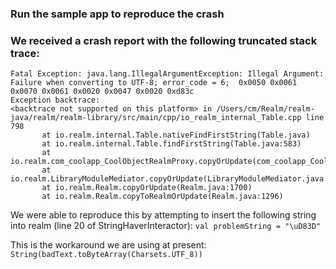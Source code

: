 ### Run the sample app to reproduce the crash

###  We received a crash report with the following truncated stack trace:

```
Fatal Exception: java.lang.IllegalArgumentException: Illegal Argument: Failure when converting to UTF-8; error_code = 6;  0x0050 0x0061 0x0070 0x0061 0x0020 0x0047 0x0020 0xd83c
Exception backtrace:
<backtrace not supported on this platform> in /Users/cm/Realm/realm-java/realm/realm-library/src/main/cpp/io_realm_internal_Table.cpp line 798
       at io.realm.internal.Table.nativeFindFirstString(Table.java)
       at io.realm.internal.Table.findFirstString(Table.java:583)
       at io.realm.com_coolapp_CoolObjectRealmProxy.copyOrUpdate(com_coolapp_CoolObjectRealmProxy.java:507)
       at io.realm.LibraryModuleMediator.copyOrUpdate(LibraryModuleMediator.java:105)
       at io.realm.Realm.copyOrUpdate(Realm.java:1700)
       at io.realm.Realm.copyToRealmOrUpdate(Realm.java:1296)
```

We were able to reproduce this by attempting to insert the following string into realm (line 20 of StringHaverInteractor):
`val problemString = "\uD83D"`

This is the workaround we are using at present:
`String(badText.toByteArray(Charsets.UTF_8))`